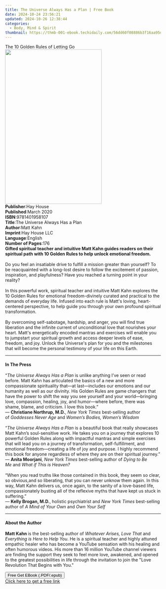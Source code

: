 ```yaml
---
title: The Universe Always Has a Plan | Free Book
date: 2024-10-24 23:56:21
updated: 2024-10-26 12:38:44
categories:
  - Body, Mind & Spirit
thumbnail: https://thmb-001-ebook.techidaily.com/56dd60f08886b3f16aa95d778ed5ef767f4b31e0444f63bff2fdd8cce298e47a.jpg
---
```

<main id="book-container">
  <div class="flex flex-col">
    <div class="book-brief flex-1 py-6 px-4 sm:p-6 md:py-10 md:px-8">
      <!-- brief-->
      <div class="book-brief-main">The 10 Golden Rules of Letting Go</div>
    </div>
    <div
      class="book-meta-info flex-1 grid gap-4 col-start-1 col-end-3 row-start-1 sm:mb-6 sm:grid-cols-4 lg:gap-6 lg:col-start-2 lg:row-end-6 lg:row-span-6 lg:mb-0"
    >
      <div
        class="book-meta-info-left place-content-center mt-4 p-4 text-sm leading-6 col-start-2 col-span-2 dark:text-slate-400"
      >
        <img
          class="w-full h-500 object-cover rounded-lg sm:h-255 sm:col-span-2 lg:col-span-full"
          src="https://img-001-ebook.techidaily.com/284914c4bba4aa9629b305ed86b9b1da6e2a3a96906ca61aa7b2efe306a7c586.jpg"
          alt=""
          width="312"
          height="500"
        />
      </div>
      <div
        class="book-meta-info-right mt-2 col-start-1 row-start-2 col-span-3 self-center"
      >
        <!-- meta data  -->
        <div class="flex flex-col px-4 md:px-8">
          <div class="flex-1">
            <strong>Publisher</strong>:<span class="px-2">Hay House</span>
          </div>
          <div class="flex-1">
            <strong>Published</strong>:<span class="px-2">March 2020</span>
          </div>
          <div class="flex-1">
            <strong>ISBN</strong>:<span class="px-2">9781401958107</span>
          </div>
          <div class="flex-1">
            <strong>Title</strong>:<span class="px-2"
              >The Universe Always Has a Plan</span
            >
          </div>
          <div class="flex-1">
            <strong>Author</strong>:<span class="px-2">Matt Kahn</span>
          </div>
          <div class="flex-1">
            <strong>Imprint</strong>:<span class="px-2">Hay House LLC</span>
          </div>
          <div class="flex-1">
            <strong>Language</strong>:<span class="px-2">English</span>
          </div>
          <div class="flex-1">
            <strong>Number of Pages</strong>:<span class="px-2">176</span>
          </div>
        </div>
      </div>
    </div>
    <div class="book-description flex-1 py-6 px-4 sm:p-6 md:py-10 md:px-8">
      <div class="book-description-main">
        <div accordion-content="" id="description">
          <b
            >Gifted spiritual teacher and intuitive Matt Kahn guides readers on
            their spiritual path with 10 Golden Rules to help unlock emotional
            freedom.</b
          ><br /><br />Do you feel an insatiable drive to fulfill a mission
          greater than yourself? To be reacquainted with a long-lost desire to
          follow the excitement of passion, inspiration, and playfulness? Have
          you reached a turning point in your reality?<br /><br />In this
          powerful work, spiritual teacher and intuitive Matt Kahn explores the
          10 Golden Rules for emotional freedom-divinely curated and practical
          to the demands of everyday life. Infused into each rule is Matt's
          loving, heart-centered perspective, to help guide you through your own
          profound spiritual transformation.<br /><br />By overcoming
          self-sabotage, hardship, and anger, you will find true liberation and
          the infinite current of unconditional love that nourishes your heart.
          Matt's energetically encoded mantras and exercises will enable you to
          jumpstart your spiritual growth and access deeper levels of ease,
          freedom, and joy. Unlock the Universe's plan for you and the
          milestones that will become the personal testimony of your life on
          this Earth.
        </div>
        <div class="accordion-fader"></div>
      </div>
    </div>
    <div class="book-excerpts flex-1 py-6 px-4 sm:p-6 md:py-10 md:px-8">
      <!-- excerpts-->
      <div class="book-excerpts-main">
        <hr />
        <h4 class="placeholder placeholder-heading">
          <span>In The Press</span>
        </h4>
        <p>
          “<i>The Universe Always Has a Plan</i>&nbsp;is unlike anything I’ve
          seen or read before. Matt Kahn has articulated the basics of a new and
          more compassionate spirituality that—at last—includes our emotions and
          our humanity as well as our divinity. His Golden Rules are game
          changers that have the power to shift the way you see yourself and
          your world—bringing love, compassion, healing, joy, and humor—where
          before, there was shame, blame, and criticism. I love this book.”<br />—&nbsp;<b
            >Christiane Northrup, M.D.</b
          >,&nbsp;<i>New York Times&nbsp;</i>best-selling author of&nbsp;<i
            >Goddesses Never Age&nbsp;</i
          >and&nbsp;<i>Women’s Bodies, Women’s Wisdom<br /><br /></i>“<i
            >The Universe Always Has a Plan&nbsp;</i
          >is a beautiful book that really showcases Matt Kahn’s soul-sensitive
          work. He takes you on a journey that explores 10 powerful Golden Rules
          along with impactful mantras and simple exercises that will lead you
          on a journey of transformation, self-fulfillment, and emotional
          freedom—creating a life of joy and purpose. I highly recommend this
          book for anyone regardless of where they are on their spiritual
          journey.”<br />—&nbsp;<b>Anita Moorjani</b>,&nbsp;<i
            >New York Times&nbsp;</i
          >best-selling author of&nbsp;<i>Dying to Be Me&nbsp;</i>and&nbsp;<i
            >What if This is Heaven?<br /><br /></i
          >“When you read truths like those contained in this book, they seem so
          clear, so obvious,and so liberating, that you can never unknow them
          again. In this way, Matt Kahn delivers us, once again, to the sanity
          of a love-based life, compassionately busting all of the reflexive
          myths that have kept us stuck in suffering.”<br />—&nbsp;<b
            >Kelly Brogan, M.D.</b
          >, holistic psychiatrist and&nbsp;<i>New York Times&nbsp;</i
          >best-selling author of&nbsp;<i>A Mind of Your Own</i
          >&nbsp;and&nbsp;<i>Own Your Self</i>
        </p>
      </div>
    </div>
    <div class="book-about-author flex-1 py-6 px-4 sm:p-6 md:py-10 md:px-8">
      <!-- about author-->
      <div class="book-main-author-main">
        <hr />
        <h4 class="placeholder placeholder-heading">
          <span>About the Author</span>
        </h4>
        <p>
          <b>Matt Kahn </b>is the best-selling author of
          <i>Whatever Arises, Love That </i>and
          <i>Everything is Here to Help You</i>. He is a spiritual teacher and
          highly attuned empathic healer who has become a YouTube sensation with
          his healing and often humorous videos. His more than 16 million
          YouTube channel viewers are finding the support they seek to feel more
          love, awakened, and opened to the greatest possibilities in life
          through the invitation to join the "Love Revolution That Begins with
          You."
        </p>
      </div>
    </div>
    <div class="book-free-get flex-1 py-6 px-4 sm:p-6 md:py-10 md:px-8">
      <button
        id="btn-free-get"
        class="bg-blue-500 hover:bg-blue-700 text-white font-bold py-2 px-4 rounded"
      >
        Free Get EBook (.PDF/.epub)
      </button>
      <div id="countdown-display" class="px-2 text-lg mt-2"></div>
      <a
        id="free-link"
        class="hidden bg-blue-500 hover:bg-blue-700 text-white font-bold py-2 px-4 rounded"
        href="https://www.ebooks.com/en-us/book/209732439/the-universe-always-has-a-plan/matt-kahn/"
        target="_blank"
        >Click here to get a free link</a
      >
    </div>
    <script>
      let countdownTime = 0;
      let countdownInterval = null;
      document
        .getElementById('btn-free-get')
        .addEventListener('click', startCountdown);
      function startCountdown() {
        countdownTime = new Date().getTime() + 60000 * 3;
        countdownInterval = setInterval(updateCountdown, 1000);
        document.getElementById('btn-free-get').disabled = true;
        document
          .getElementById('btn-free-get')
          .classList.add('bg-gray-500', 'cursor-not-allowed');
      }
      function updateCountdown() {
        let currentTime = new Date().getTime();
        let timeLeft = countdownTime - currentTime;
        let secondsLeft = Math.floor(timeLeft / 1000);
        document.getElementById('countdown-display').innerHTML =
          `Remaining time: ${secondsLeft} seconds.`;
        if (secondsLeft <= 0) {
          clearInterval(countdownInterval);
          document.getElementById('btn-free-get').classList.add('hidden');
          document.getElementById('free-link').classList.remove('hidden');
          document.getElementById('countdown-display').innerHTML = '';
        }
      }
    </script>
  </div>
</main>
